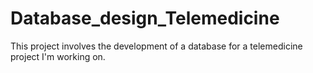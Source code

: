 # Database_design_Telemedicine
This project involves the development of a database for a telemedicine project I'm working on. 
